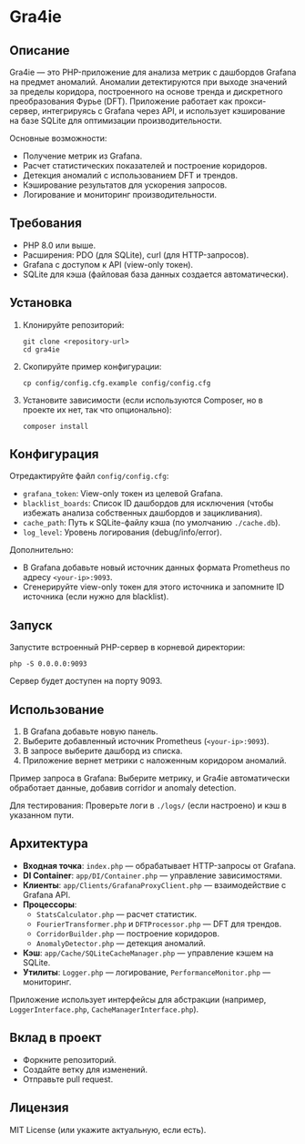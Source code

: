 # Gra4ie

## Описание

Gra4ie — это PHP-приложение для анализа метрик с дашбордов Grafana на предмет аномалий. Аномалии детектируются при выходе значений за пределы коридора, построенного на основе тренда и дискретного преобразования Фурье (DFT). Приложение работает как прокси-сервер, интегрируясь с Grafana через API, и использует кэширование на базе SQLite для оптимизации производительности.

Основные возможности:
- Получение метрик из Grafana.
- Расчет статистических показателей и построение коридоров.
- Детекция аномалий с использованием DFT и трендов.
- Кэширование результатов для ускорения запросов.
- Логирование и мониторинг производительности.

## Требования

- PHP 8.0 или выше.
- Расширения: PDO (для SQLite), curl (для HTTP-запросов).
- Grafana с доступом к API (view-only токен).
- SQLite для кэша (файловая база данных создается автоматически).

## Установка

1. Клонируйте репозиторий:
   ```
   git clone <repository-url>
   cd gra4ie
   ```

2. Скопируйте пример конфигурации:
   ```
   cp config/config.cfg.example config/config.cfg
   ```

3. Установите зависимости (если используются Composer, но в проекте их нет, так что опционально):
   ```
   composer install
   ```

## Конфигурация

Отредактируйте файл `config/config.cfg`:

- `grafana_token`: View-only токен из целевой Grafana.
- `blacklist_boards`: Список ID дашбордов для исключения (чтобы избежать анализа собственных дашбордов и зацикливания).
- `cache_path`: Путь к SQLite-файлу кэша (по умолчанию `./cache.db`).
- `log_level`: Уровень логирования (debug/info/error).

Дополнительно:
- В Grafana добавьте новый источник данных формата Prometheus по адресу `<your-ip>:9093`.
- Сгенерируйте view-only токен для этого источника и запомните ID источника (если нужно для blacklist).

## Запуск

Запустите встроенный PHP-сервер в корневой директории:
```
php -S 0.0.0.0:9093
```

Сервер будет доступен на порту 9093.

## Использование

1. В Grafana добавьте новую панель.
2. Выберите добавленный источник Prometheus (`<your-ip>:9093`).
3. В запросе выберите дашборд из списка.
4. Приложение вернет метрики с наложенным коридором аномалий.

Пример запроса в Grafana: Выберите метрику, и Gra4ie автоматически обработает данные, добавив corridor и anomaly detection.

Для тестирования: Проверьте логи в `./logs/` (если настроено) и кэш в указанном пути.

## Архитектура

- **Входная точка**: `index.php` — обрабатывает HTTP-запросы от Grafana.
- **DI Container**: `app/DI/Container.php` — управление зависимостями.
- **Клиенты**: `app/Clients/GrafanaProxyClient.php` — взаимодействие с Grafana API.
- **Процессоры**: 
  - `StatsCalculator.php` — расчет статистик.
  - `FourierTransformer.php` и `DFTProcessor.php` — DFT для трендов.
  - `CorridorBuilder.php` — построение коридоров.
  - `AnomalyDetector.php` — детекция аномалий.
- **Кэш**: `app/Cache/SQLiteCacheManager.php` — управление кэшем на SQLite.
- **Утилиты**: `Logger.php` — логирование, `PerformanceMonitor.php` — мониторинг.

Приложение использует интерфейсы для абстракции (например, `LoggerInterface.php`, `CacheManagerInterface.php`).

## Вклад в проект

- Форкните репозиторий.
- Создайте ветку для изменений.
- Отправьте pull request.

## Лицензия

MIT License (или укажите актуальную, если есть).
